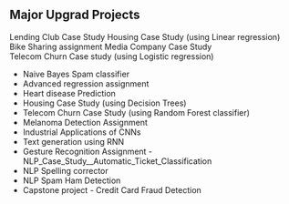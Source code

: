 ## Major Upgrad Projects

<a src="https://github.com/sreegithub19/upgrad_programming/tree/main/2_Course_continuation/_1_Exam_1/1_Statistics_essentials/4_Lending_club_case_study">Lending Club Case Study</a>
Housing Case Study (using Linear regression) 
Bike Sharing assignment
Media Company Case Study  
Telecom Churn Case study (using Logistic regression)
- Naive Bayes Spam classifier
- Advanced regression assignment
- Heart disease Prediction
- Housing Case Study (using Decision Trees) 
- Telecom Churn Case Study (using Random Forest classifier)
- Melanoma Detection Assignment
- Industrial Applications of CNNs
- Text generation using RNN
- Gesture Recognition Assignment
-NLP_Case_Study__Automatic_Ticket_Classification
- NLP Spelling corrector
- NLP Spam Ham Detection
- Capstone project - Credit Card Fraud Detection

